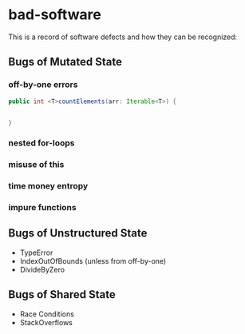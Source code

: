 # bad-software

This is a record of software defects and how they can be recognized:

## Bugs of Mutated State

### off-by-one errors
```java
public int <T>countElements(arr: Iterable<T>) {


}
```
### nested for-loops
### misuse of this
### time money entropy
### impure functions

## Bugs of Unstructured State

* TypeError
* IndexOutOfBounds (unless from off-by-one)
* DivideByZero

## Bugs of Shared State

* Race Conditions
* StackOverflows

